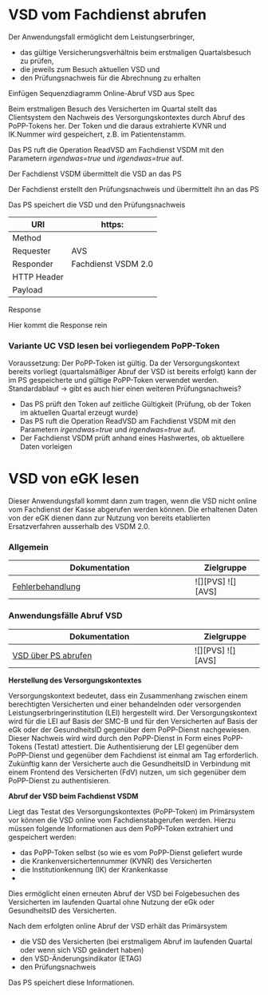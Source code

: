 # VSD vom Fachdienst abrufen
Der Anwendungsfall ermöglicht dem Leistungserbringer,
- das gültige Versicherungsverhältnis beim erstmaligen Quartalsbesuch zu prüfen,
- die jeweils zum Besuch aktuellen VSD und
- den Prüfungsnachweis für die Abrechnung zu erhalten

Einfügen Sequenzdiagramm Online-Abruf VSD aus Spec

Beim erstmaligen Besuch des Versicherten im Quartal stellt das Clientsystem den Nachweis des Versorgungskontextes durch Abruf des PoPP-Tokens her. Der Token und die daraus extrahierte KVNR und IK.Nummer wird gespeichert, z.B. im Patientenstamm.

Das PS ruft die Operation ReadVSD am Fachdienst VSDM mit den Parametern *irgendwas=true* und *irgendwas=true* auf.

Der Fachdienst VSDM übermittelt die VSD an das PS

Der Fachdienst erstellt den Prüfungsnachweis und übermittelt ihn an das PS

Das PS speichert die VSD und den Prüfungsnachweis

| URI         | https: |
| ----------- | ------ |
| Method      |  |
| Requester   | AVS |
| Responder   | Fachdienst VSDM 2.0 |
| HTTP Header |  |
| Payload     |  |

Response

Hier kommt die Response rein


### Variante UC VSD lesen bei vorliegendem PoPP-Token
Voraussetzung: Der PoPP-Token ist gültig. Da der Versorgungskontext bereits vorliegt (quartalsmäßiger Abruf der VSD ist bereits erfolgt) kann der im PS gespeicherte und gültige PoPP-Token verwendet werden.
Standardablauf -> gibt es auch hier einen weiteren Prüfungsnachweis?
- Das PS prüft den Token auf zeitliche Gültigkeit (Prüfung, ob der Token im aktuellen Quartal erzeugt wurde)
- Das PS ruft die Operation ReadVSD am Fachdienst VSDM mit den Parametern *irgendwas=true* und *irgendwas=true* auf.
- Der Fachdienst VSDM prüft anhand eines Hashwertes, ob aktuellere Daten vorleigen


# VSD von eGK lesen
Dieser Anwendungsfall kommt dann zum tragen, wenn die VSD nicht online vom Fachdienst der Kasse abgerufen werden können. Die erhaltenen Daten von der eGK dienen dann zur Nutzung von bereits etablierten Ersatzverfahren ausserhalb des VSDM 2.0.



### Allgemein
|Dokumentation<img width="430" height="1">| Zielgruppe<img width="70" height="1"> |
|-----|------------|
|[Fehlerbehandlung](docs/vsdm_statuscodes.md)|![][PVS] ![][AVS]|

### Anwendungsfälle Abruf VSD
|Dokumentation<img width="430" height="1">| Zielgruppe<img width="70" height="1"> |
|-----|------------|
|[VSD über PS abrufen](docs/vsdm_anwendungsfaelle.md)|![][PVS] ![][AVS]|





**Herstellung des Versorgungskontextes**

Versorgungskontext bedeutet, dass ein Zusammenhang zwischen einem berechtigten Versicherten und einer behandelnden oder versorgenden Leistungserbringerinstitution (LEI) hergestellt wird.
Der Versorgungskontext wird für die LEI auf Basis der SMC-B und für den Versicherten auf Basis der eGk oder der GesundheitsID gegenüber dem PoPP-Dienst nachgewiesen. Dieser Nachweis wird wird durch den PoPP-Dienst in Form eines PoPP-Tokens (Testat) attestiert.
Die Authentisierung der LEI gegenüber dem PoPP-Dienst und gegenüber dem Fachdienst ist einmal am Tag erforderlich.
Zukünftig kann der Versicherte auch die GesundheitsID in Verbindung mit einem Frontend des Versicherten (FdV) nutzen, um sich gegenüber dem PoPP-Dienst zu authentisieren.

**Abruf der VSD beim Fachdienst VSDM**

Liegt das Testat des Versorgungskontextes (PoPP-Token) im Primärsystem vor können die VSD online vom Fachdienstabgerufen werden. Hierzu müssen folgende Informationen aus dem PoPP-Token extrahiert und gespeichert werden:
  - das PoPP-Token selbst (so wie es vom PoPP-Dienst geliefert wurde
  - die Krankenversichertennummer (KVNR) des Versicherten
  - die Institutionkennung (IK) der Krankenkasse
  - 
Dies ermöglicht einen erneuten Abruf der VSD bei Folgebesuchen des Versicherten im laufenden Quartal ohne Nutzung der eGk oder GesundheitsID des Versicherten.

Nach dem erfolgten online Abruf der VSD erhält das Primärsystem
 - die VSD des Versicherten (bei erstmaligem Abruf im laufenden Quartal oder wenn sich VSD geändert haben)
 - den VSD-Änderungsindikator (ETAG)
 - den Prüfungsnachweis

Das PS speichert diese Informationen.
